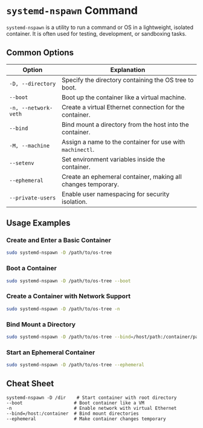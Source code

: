 # `systemd-nspawn` Command

`systemd-nspawn` is a utility to run a command or OS in a lightweight, isolated container. It is often used for testing, development, or sandboxing tasks.

## Common Options

| Option                  | Explanation                                                    |
|-------------------------|----------------------------------------------------------------|
| `-D, --directory`       | Specify the directory containing the OS tree to boot.          |
| `--boot`                | Boot up the container like a virtual machine.                  |
| `-n, --network-veth`    | Create a virtual Ethernet connection for the container.        |
| `--bind`                | Bind mount a directory from the host into the container.       |
| `-M, --machine`         | Assign a name to the container for use with `machinectl`.      |
| `--setenv`              | Set environment variables inside the container.                |
| `--ephemeral`           | Create an ephemeral container, making all changes temporary.   |
| `--private-users`       | Enable user namespacing for security isolation.                |

## Usage Examples

### Create and Enter a Basic Container
```bash
sudo systemd-nspawn -D /path/to/os-tree
```

### Boot a Container
```bash
sudo systemd-nspawn -D /path/to/os-tree --boot
```

### Create a Container with Network Support
```bash
sudo systemd-nspawn -D /path/to/os-tree -n
```

### Bind Mount a Directory
```bash
sudo systemd-nspawn -D /path/to/os-tree --bind=/host/path:/container/path
```

### Start an Ephemeral Container
```bash
sudo systemd-nspawn -D /path/to/os-tree --ephemeral
```

## Cheat Sheet

```plaintext
systemd-nspawn -D /dir    # Start container with root directory
--boot                   # Boot container like a VM
-n                       # Enable network with virtual Ethernet
--bind=/host:/container  # Bind mount directories
--ephemeral              # Make container changes temporary
```

